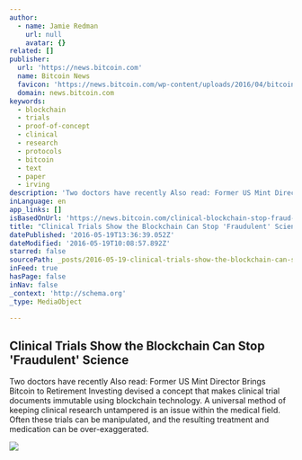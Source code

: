 ```yaml
---
author:
  - name: Jamie Redman
    url: null
    avatar: {}
related: []
publisher:
  url: 'https://news.bitcoin.com'
  name: Bitcoin News
  favicon: 'https://news.bitcoin.com/wp-content/uploads/2016/04/bitcoin_fav.png'
  domain: news.bitcoin.com
keywords:
  - blockchain
  - trials
  - proof-of-concept
  - clinical
  - research
  - protocols
  - bitcoin
  - text
  - paper
  - irving
description: 'Two doctors have recently Also read: Former US Mint Director Brings Bitcoin to Retirement Investing devised a concept that makes clinical trial documents immutable using blockchain technology. A universal method of keeping clinical research untampered is an issue within the medical field. Often these trials can be manipulated, and the resulting treatment and medication can be over-exaggerated.'
inLanguage: en
app_links: []
isBasedOnUrl: 'https://news.bitcoin.com/clinical-blockchain-stop-fraud-science/'
title: "Clinical Trials Show the Blockchain Can Stop 'Fraudulent' Science"
datePublished: '2016-05-19T13:36:39.052Z'
dateModified: '2016-05-19T10:08:57.892Z'
starred: false
sourcePath: _posts/2016-05-19-clinical-trials-show-the-blockchain-can-stop-fraudulent-sc.md
inFeed: true
hasPage: false
inNav: false
_context: 'http://schema.org'
_type: MediaObject

---
```

<article style=""><h1>Clinical Trials Show the Blockchain Can Stop 'Fraudulent' Science</h1><p>Two doctors have recently Also read: Former US Mint Director Brings Bitcoin to Retirement Investing devised a concept that makes clinical trial documents immutable using blockchain technology. A universal method of keeping clinical research untampered is an issue within the medical field. Often these trials can be manipulated, and the resulting treatment and medication can be over-exaggerated.</p><img src="https://news.bitcoin.com/wp-content/uploads/2016/05/Clinical-Trials-Successfully-Verified-on-the-Bitcoin-Blockchain.jpg" /></article>